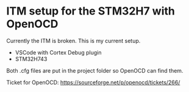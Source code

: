# ITM setup for the STM32H7 with OpenOCD

Currently the ITM is broken.
This is my current setup.

- VSCode with Cortex Debug plugin
- STM32H743

Both .cfg files are put in the project folder so OpenOCD can find them.

Ticket for OpenOCD: https://sourceforge.net/p/openocd/tickets/266/
